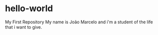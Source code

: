 # hello-world
My First Repository
My name is João Marcelo and i'm a student of the life that i want to give.
